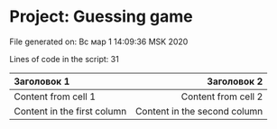 # Project: Guessing game
File generated on:
Вс мар  1 14:09:36 MSK 2020

Lines of code in the script:
31


Заголовок 1 | Заголовок 2
:-- | --:
Content from cell 1 | Content from cell 2
Content in the first column | Content in the second column
